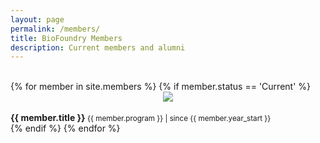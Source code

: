 ```yaml
---
layout: page
permalink: /members/
title: BioFoundry Members
description: Current members and alumni
---
```


<!-- <link rel="stylesheet" href="{{ '/assets/css/members.css' | prepend: site.baseurl | prepend: site.url }}"> -->

<br>
<div class="container">
	<!-- <div class="row"> -->
	{% for member in site.members %}
	{% if member.status == 'Current' %}
	<div class="col-md-3 col-sm-6">
	    <!-- <a href="{{ member.url | prepend: site.baseurl | prepend: site.url }}">  -->
	            <center><img src="{{ member.img | prepend: site.baseurl | prepend: site.url }}"></center>
	            <br>
	            <b> {{ member.title }} </b>
	            <small>{{ member.program }} | since {{ member.year_start }} </small>
	</div>
	    <!-- </a> -->
	{% endif %}
	{% endfor %}
	<!-- </div> -->
</div>
<br>